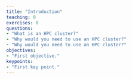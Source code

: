 ```yaml
---
title: "Introduction"
teaching: 0
exercises: 0
questions:
- "What is an HPC cluster?"
- "Why would you need to use an HPC cluster?"
- "Why would you need to use an HPC cluster?"
objectives:
- "First objective."
keypoints:
- "First key point."
---
```

